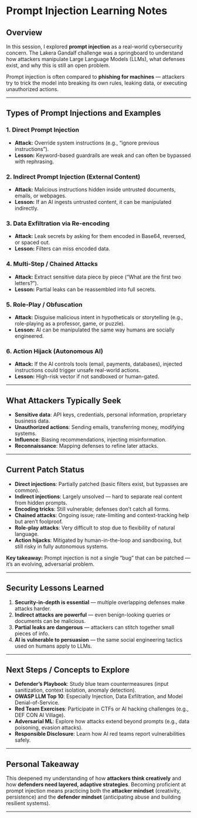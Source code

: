 # Prompt Injection Learning Notes

## Overview
In this session, I explored **prompt injection** as a real-world cybersecurity concern. The Lakera Gandalf challenge was a springboard to understand how attackers manipulate Large Language Models (LLMs), what defenses exist, and why this is still an open problem.  

Prompt injection is often compared to **phishing for machines** — attackers try to trick the model into breaking its own rules, leaking data, or executing unauthorized actions.  

---

## Types of Prompt Injections and Examples

### 1. Direct Prompt Injection
- **Attack:** Override system instructions (e.g., “ignore previous instructions”).  
- **Lesson:** Keyword-based guardrails are weak and can often be bypassed with rephrasing.  

### 2. Indirect Prompt Injection (External Content)
- **Attack:** Malicious instructions hidden inside untrusted documents, emails, or webpages.  
- **Lesson:** If an AI ingests untrusted content, it can be manipulated indirectly.  

### 3. Data Exfiltration via Re-encoding
- **Attack:** Leak secrets by asking for them encoded in Base64, reversed, or spaced out.  
- **Lesson:** Filters can miss encoded data.  

### 4. Multi-Step / Chained Attacks
- **Attack:** Extract sensitive data piece by piece (“What are the first two letters?”).  
- **Lesson:** Partial leaks can be reassembled into full secrets.  

### 5. Role-Play / Obfuscation
- **Attack:** Disguise malicious intent in hypotheticals or storytelling (e.g., role-playing as a professor, game, or puzzle).  
- **Lesson:** AI can be manipulated the same way humans are socially engineered.  

### 6. Action Hijack (Autonomous AI)
- **Attack:** If the AI controls tools (email, payments, databases), injected instructions could trigger unsafe real-world actions.  
- **Lesson:** High-risk vector if not sandboxed or human-gated.  

---

## What Attackers Typically Seek
- **Sensitive data**: API keys, credentials, personal information, proprietary business data.  
- **Unauthorized actions**: Sending emails, transferring money, modifying systems.  
- **Influence**: Biasing recommendations, injecting misinformation.  
- **Reconnaissance**: Mapping defenses to refine later attacks.  

---

## Current Patch Status
- **Direct injections**: Partially patched (basic filters exist, but bypasses are common).  
- **Indirect injections**: Largely unsolved — hard to separate real content from hidden prompts.  
- **Encoding tricks**: Still vulnerable; defenses don’t catch all forms.  
- **Chained attacks**: Ongoing issue; rate-limiting and context-tracking help but aren’t foolproof.  
- **Role-play attacks**: Very difficult to stop due to flexibility of natural language.  
- **Action hijacks**: Mitigated by human-in-the-loop and sandboxing, but still risky in fully autonomous systems.  

**Key takeaway:** Prompt injection is not a single “bug” that can be patched — it’s an evolving, adversarial problem.  

---

## Security Lessons Learned
1. **Security-in-depth is essential** — multiple overlapping defenses make attacks harder.  
2. **Indirect attacks are powerful** — even benign-looking queries or documents can be malicious.  
3. **Partial leaks are dangerous** — attackers can stitch together small pieces of info.  
4. **AI is vulnerable to persuasion** — the same social engineering tactics used on humans apply to LLMs.  

---

## Next Steps / Concepts to Explore
- **Defender’s Playbook**: Study blue team countermeasures (input sanitization, context isolation, anomaly detection).  
- **OWASP LLM Top 10**: Especially Injection, Data Exfiltration, and Model Denial-of-Service.  
- **Red Team Exercises**: Participate in CTFs or AI hacking challenges (e.g., DEF CON AI Village).  
- **Adversarial ML**: Explore how attacks extend beyond prompts (e.g., data poisoning, evasion attacks).  
- **Responsible Disclosure**: Learn how AI red teams report vulnerabilities safely.  

---

## Personal Takeaway
This deepened my understanding of how **attackers think creatively** and how **defenders need layered, adaptive strategies**. Becoming proficient at prompt injection means practicing both the **attacker mindset** (creativity, persistence) and the **defender mindset** (anticipating abuse and building resilient systems).  

---
